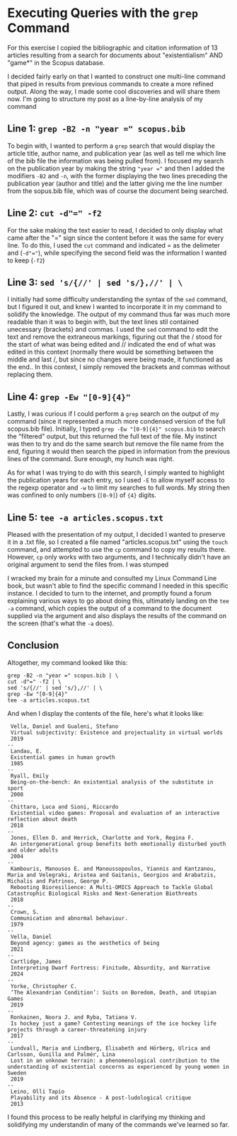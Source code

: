 # Executing Queries with the `grep` Command
For this exercise I copied the bibliographic and citation information of 13 articles resulting from a search 
for documents about "existentialism" AND "game*" in the Scopus database.  

I decided fairly early on that I wanted to construct one multi-line command that piped in results from previous
commands to create a more refined output. Along the way, I made some cool discoveries and will share them now.
I'm going to structure my post as a line-by-line analysis of my command

## Line 1: `grep -B2 -n "year =" scopus.bib`
To begin with, I wanted to perform a `grep` search that would display the article title, author name, and publication
year (as well as tell me which line of the bib file the information was being pulled from). I focused my search on
the publication year by making the string `"year ="` and then I added the modifiers `-B2` and `-n`, with the former 
displaying the two lines preceding the publication year (author and title) and the latter giving me the line number
from the sopus.bib file, which was of course the document being searched.

## Line 2: `cut -d"=" -f2`
For the sake making the text easier to read, I decided to only display what came after the "=" sign since the content
before it was the same for every line. To do this, I used the `cut` command and indicated = as the delimeter and (`-d"="`), 
while specifying the second field was the information I wanted to keep (`-f2`)

## Line 3: `sed 's/{//' | sed 's/},//' | \`
I initially had some difficulty understanding the syntax of the `sed` command, but I figured it out, and knew I wanted
to incorporate it in my command to solidify the knowledge. The output of my command thus far was much more readable than
it was to begin with, but the text lines stil contained unecessary {brackets} and commas. I used the `sed` command to edit
the text and remove the extraneous markings, figuring out that the / stood for the start of what was being edited and // 
indicated the end of what was edited in this context (normally there would be something between the middle and last /, but
since no changes were being made, it functioned as the end.. In this context, I simply removed the brackets and commas 
without replacing them.

## Line 4: `grep -Ew "[0-9]{4}"`
Lastly, I was curious if I could perform a `grep` search on the output of my command (since it represented a much more condensed
version of the full scopus.bib file). Initially, I typed `grep -Ew "[0-9]{4}" scopus.bib` to search the "filtered" output, but this
returned the full text of the file. My instinct was then to try and do the same search but remove the file name from the end, figuring
it would then search the piped in information from the previous lines of the command. Sure enough, my hunch was right.

As for what I was trying to do with this search, I simply wanted to highlight the publication years for each entry, so I used `-E` to
allow myself access to the regexp operator and `-w` to limit my searches to full words. My string then was confined to only numbers 
(`[0-9]`) of `{4}` digits.

## Line 5: `tee -a articles.scopus.txt`
Pleased with the presentation of my output, I decided I wanted to preserve it in a .txt file, so I created a file named "articles.scopus.txt" 
using the `touch` command, and attempted to use the `cp` command to copy my results there. However, `cp` only works with two arguments, and 
I technically didn't have an original argument to send the files from. I was stumped

I wracked my brain for a minute and consulted my Linux Command Line book, but wasn't able to find the specific command I needed in this specific
instance. I decided to turn to the internet, and promptly found a forum explaining various ways to go about doing this, ultimately 
landing on the `tee -a` command, which copies the output of a command to the document supplied via the argument and also displays
the results of the command on the screen (that's what the `-a` does).

## Conclusion
Altogether, my command looked like this:
```
grep -B2 -n "year =" scopus.bib | \
cut -d"=" -f2 | \
sed 's/{//' | sed 's/},//' | \
grep -Ew "[0-9]{4}"
tee -a articles.scopus.txt
```
And when I display the contents of the file, here's what it looks like:
```
 Vella, Daniel and Gualeni, Stefano
 Virtual subjectivity: Existence and projectuality in virtual worlds
 2019
--
 Landau, E.
 Existential games in human growth
 1985
--
 Ryall, Emily
 Being-on-the-bench: An existential analysis of the substitute in sport
 2008
--
 Chittaro, Luca and Sioni, Riccardo
 Existential video games: Proposal and evaluation of an interactive reflection about death
 2018
--
 Jones, Ellen D. and Herrick, Charlotte and York, Regina F.
 An intergenerational group benefits both emotionally disturbed youth and older adults
 2004
--
 Kambouris, Manousos E. and Manoussopoulos, Yiannis and Kantzanou, Maria and Velegraki, Aristea and Gaitanis, Georgios and Arabatzis, Michalis and Patrinos, George P.
 Rebooting Bioresilience: A Multi-OMICS Approach to Tackle Global Catastrophic Biological Risks and Next-Generation Biothreats
 2018
--
 Crown, S.
 Communication and abnormal behaviour.
 1979
--
 Vella, Daniel
 Beyond agency: games as the aesthetics of being
 2021
--
 Cartlidge, James
 Interpreting Dwarf Fortress: Finitude, Absurdity, and Narrative
 2024
--
 Yorke, Christopher C.
 ‘The Alexandrian Condition’: Suits on Boredom, Death, and Utopian Games
 2019
--
 Ronkainen, Noora J. and Ryba, Tatiana V.
 Is hockey just a game? Contesting meanings of the ice hockey life projects through a career-threatening injury
 2017
--
 Lundvall, Maria and Lindberg, Elisabeth and Hörberg, Ulrica and Carlsson, Gunilla and Palmér, Lina
 Lost in an unknown terrain: a phenomenological contribution to the understanding of existential concerns as experienced by young women in Sweden
 2019
--
 Leino, Olli Tapio
 Playability and its Absence - A post-ludological critique
 2013
```
I found this process to be really helpful in clarifying my thinking and solidifying my understandin of many of the commands we've learned so far.

